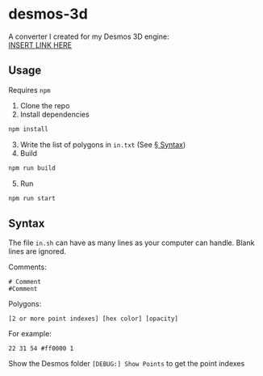 # desmos-3d

A converter I created for my Desmos 3D engine:  
[INSERT LINK HERE]()

## Usage

Requires `npm`

1. Clone the repo
2. Install dependencies
```bash
npm install
```
3. Write the list of polygons in `in.txt` (See [§ Syntax](#syntax))
4. Build
```bash
npm run build
```
5. Run
```bash
npm run start
```

## Syntax

The file `in.sh` can have as many lines as your computer can handle. Blank lines are ignored.

Comments:
```
# Comment
#Comment
```

Polygons:
```
[2 or more point indexes] [hex color] [opacity]
```
For example:
```
22 31 54 #ff0000 1
```

Show the Desmos folder `[DEBUG:] Show Points` to get the point indexes

<!--test-->
